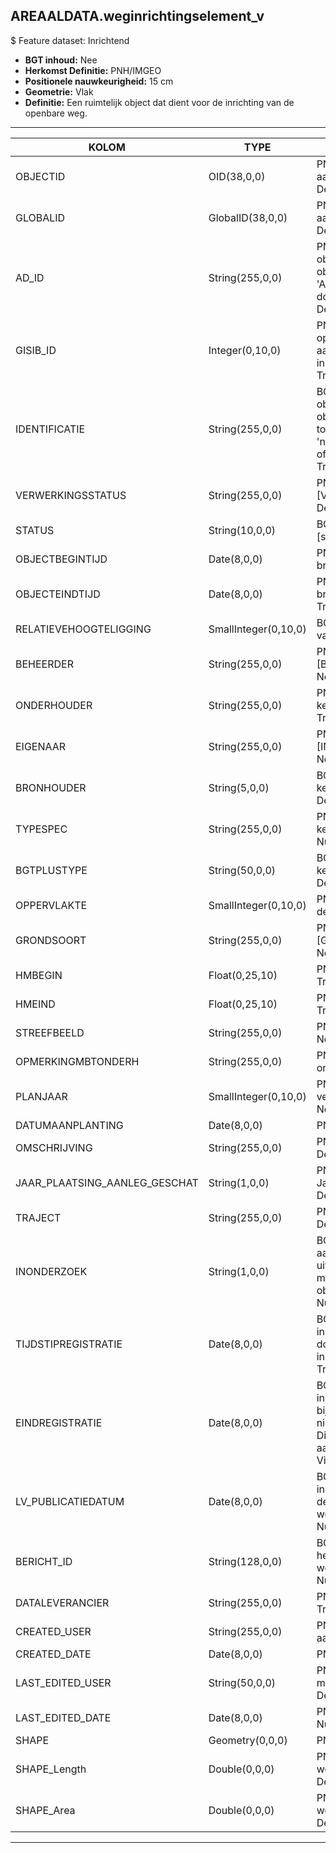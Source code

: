 ## AREAALDATA.weginrichtingselement_v

$ Feature dataset: Inrichtend

* __BGT inhoud:__ Nee
* __Herkomst Definitie:__ PNH/IMGEO
* __Positionele nauwkeurigheid:__ 15 cm
* __Geometrie:__ Vlak
* __Definitie:__ Een ruimtelijk object dat dient voor de inrichting van de openbare weg. 


***

|KOLOM                               |TYPE                      |DEFINITIE|
|------                              |----          	        |-----    |
|OBJECTID                            |OID(38,0,0)               |PNH; Intern ArcGIS Identificatienummer, aangemaakt door ArcGIS; Nullable: False; Default: None|
|GLOBALID                            |GlobalID(38,0,0)          |PNH; Global Unique Identifier,  aangemaakt door ArcGIS; Nullable: False; Default: None|
|AD_ID                               |String(255,0,0)           |PNH; Uniek identificatienummer voor het object dat onveranderlijk is zolang het object bestaat in Areaaldata: in format 'AD.[GUID]'. Dit moet worden ingevuld door de aannemer; Nullable: False; Default: None|
|GISIB_ID                            |Integer(0,10,0)           |PNH; Uniek Identificatienummer beheer openbare ruimte (GISIB), wordt aangemaakt in GISIB en mag niet worden ingevuld door de aannemer; Nullable: True; Default: None|
|IDENTIFICATIE                       |String(255,0,0)           |BGT; Uniek identificatienummer voor het object dat onveranderlijk is zolang het object bestaat: bevat indien van toepassing BGT/IMKL ID in format 'nl.imgeo/imkl.bronhouderscode.LokaalID' of anders: '00000'.LokaalID; Nullable: True; Default: None|
|VERWERKINGSSTATUS                   |String(255,0,0)           |PNH; Status van de gegevens; keuzelijst [VERWERKINGSSTATUS]; Nullable: False; Default: Nieuw|
|STATUS                              |String(10,0,0)            |BGT; BGT status van het object; keuzelijst [status]; Nullable: False; Default: bestaand|
|OBJECTBEGINTIJD                     |Date(8,0,0)               |PNH; Datum waarop het object bij de bronhouder is ontstaan; Nullable: True|
|OBJECTEINDTIJD                      |Date(8,0,0)               |PNH; Datum waarop het object bij de bronhouder niet meer geldig is; Nullable: True|
|RELATIEVEHOOGTELIGGING              |SmallInteger(0,10,0)      |BGT; Aanduiding voor de relatieve hoogte van het object; Nullable: False; Default: 0|
|BEHEERDER                           |String(255,0,0)           |PNH; Beheerder van het object; keuzelijst [BEHEERDER]; Nullable: True; Default: None|
|ONDERHOUDER                         |String(255,0,0)           |PNH; Onderhouder van het object; keuzelijst [ONDERHOUDER]; Nullable: True; Default: None|
|EIGENAAR                            |String(255,0,0)           |PNH; Eigenaar van het object; keuzelijst [INSTANTIE]; Nullable: True; Default: None|
|BRONHOUDER                          |String(5,0,0)             |BGT; De bronhoudercode van het object; keuzelijst [bronhouder]; Nullable: False; Default: None|
|TYPESPEC                            |String(255,0,0)           |PNH; Nadere typering van het object; keuzelijst [typeSpecBTDPlantvak]; Nullable: True; Default: None|
|BGTPLUSTYPE                         |String(50,0,0)            |BGT; Nadere type omschrijving in de BGT; keuzelijst [typeWGIVlak]; Nullable: False; Default: None|
|OPPERVLAKTE                         |SmallInteger(0,10,0)      |PNH; Oppervlakte in m2, afgerond op 2 decimalen; Nullable: True; Default: None|
|GRONDSOORT                          |String(255,0,0)           |PNH; Grondsoort; keuzelijst [GRONDSOORT]; Nullable: True; Default: None|
|HMBEGIN                             |Float(0,25,10)            |PNH; Hectometrering begin heg; Nullable: True|
|HMEIND                              |Float(0,25,10)            |PNH; Hectometrering eind heg; Nullable: True|
|STREEFBEELD                         |String(255,0,0)           |PNH; Streefbeeld; Nullable: True; Default: None|
|OPMERKINGMBTONDERH                  |String(255,0,0)           |PNH; Opmerking met betrekking tot het onderhoud; Nullable: True; Default: None|
|PLANJAAR                            |SmallInteger(0,10,0)      |PNH; Het geplande jaar dat het object vervangen wordt; Nullable: True; Default: None|
|DATUMAANPLANTING                    |Date(8,0,0)               |PNH; Datum aanplanting; Nullable: True|
|OMSCHRIJVING                        |String(255,0,0)           |PNH; Extra toelichting; Nullable: True; Default: None|
|JAAR_PLAATSING_AANLEG_GESCHAT       |String(1,0,0)             |PNH; Jaar plaatsing of aanleg is geschat: Ja/Nee; keuzelijst [jaNee]; Nullable: True; Default: N|
|TRAJECT                             |String(255,0,0)           |PNH; FK naar traject_v; Nullable: True; Default: None|
|INONDERZOEK                         |String(1,0,0)             |BGT; Een aanduiding waarmee wordt aangegeven dat een onderzoek wordt uitgevoerd naar de juistheid van een of meer gegevens van het betreffende object: Ja/Nee; keuzelijst [jaNee]; Nullable: False; Default: N; Visible:No|
|TIJDSTIPREGISTRATIE                 |Date(8,0,0)               |BGT; Datum en tijdstip waarop deze instantie van het object is opgenomen door de bronhouder. Dit mag niet worden ingevuld door de aannemer; Nullable: True; Default: None; Visible:No|
|EINDREGISTRATIE                     |Date(8,0,0)               |BGT; Datum en tijdstip waarop deze instantie van het object niet meer geldig is bij de bronhouder. Wanneer deze waarde niet is ingevuld is de instantie nog geldig. Dit mag niet worden ingevuld door de aannemer; Nullable: True; Default: None; Visible:No|
|LV_PUBLICATIEDATUM                  |Date(8,0,0)               |BGT; Datum en tijdstip waarop deze instantie van het object is opgenomen in de Landelijke Voorziening. Dit mag niet worden ingevuld door de aannemer; Nullable: True; Default: None; Visible:No|
|BERICHT_ID                          |String(128,0,0)           |BGT; Nummer van het bericht dat PNH heeft verzonden naar LV. Dit mag niet worden ingevuld door de aannemer; Nullable: True; Default: None; Visible:No|
|DATALEVERANCIER                     |String(255,0,0)           |PNH; Leverancier van de data; Nullable: True; Default: None|
|CREATED_USER                        |String(255,0,0)           |PNH; Naam van gebruiker die de rij heeft aangemaakt; Nullable: True; Default: None|
|CREATED_DATE                        |Date(8,0,0)               |PNH; Aanmaakdatum; Nullable: True|
|LAST_EDITED_USER                    |String(50,0,0)            |PNH; Naam van gebruiker die de laatste mutatie heeft doorgevoerd; Nullable: True; Default: None|
|LAST_EDITED_DATE                    |Date(8,0,0)               |PNH; Datum van de laatste mutatie; Nullable: True|
|SHAPE                               |Geometry(0,0,0)           |PNH; Vlak|
|SHAPE_Length                        |Double(0,0,0)             |PNH; Omtrek in meters, 5 decimalen. Dit wordt automatisch gevuld; Nullable: False; Default: None|
|SHAPE_Area                          |Double(0,0,0)             |PNH; Oppervlakte in m2, 5 decimalen. Dit wordt automatisch gevuld; Nullable: False; Default: None|


***
